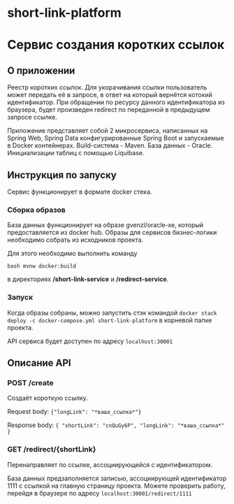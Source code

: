 # short-link-platform
<h1>Сервис создания коротких ссылок</h1>
<h2>О приложении</h2>
<p>Реестр коротких ссылок. Для укорачивания ссылки пользователь может передать её в запросе, в ответ на который вернётся котокий идентификатор. При обращении по ресурсу данного идентификатора из браузера, будет произведен redirect по переданной в предыдущем запросе ссылке.</p>
<p>Приложение представляет собой 2 микросервиса, написанных на Spring Web, Spring Data конфигурированные Spring Boot и запускаемые в Docker контейнерах. Build-система - Maven. База данных - Oracle. Инициализации таблиц с помощью Liquibase.</p>

<h2>Инструкция по запуску</h2>
<p>Сервис функционирует в формате docker стека.</p>
<h3>Сборка образов</h3>
<p>База данных функционирует на образе gvenzl/oracle-xe, который предоставляется из docker hub. Образы для сервисов бизнес-логики необходимо собрать из исходников проекта.</p>
<p>Для этого необходимо выполнить команду</p>
<p><code>bash mvnw docker:build</code></p>
<p>в директориях <b>/short-link-service</b> и <b>/redirect-service</b>.</p>
<h3>Запуск</h3>
<p>Когда образы собраны, можно запустить стэк командой <code>docker stack deploy -c docker-compose.yml short-link-platform</code> в корневой папке проекта.</p>
<p>API сервиса будет доступен по адресу <code>localhost:30001</code></p>

<h2>Описание API</h2>
<h3>POST /create</h3>
<p>Создаёт короткую ссылку.</p>
<p>Request body: <code>{"longLink": "*ваша_ссылка*"}</code></p>
<p>Response body: <code>{ "shortLink": "cnQuGy6P", "longLink": "*ваша_ссылка*" }</code></p>

<h3>GET /redirect/{shortLink}</h3>
<p>Перенаправляет по ссылке, ассоциирующейся с идентификатором.</p>
<p>База данных предзаполняется записью, ассоциирующей идентификатор 1111 с ссылкой на главную страницу проекта. Можете проверить работу, перейдя в браузере по адресу <code>localhost:30001/redirect/1111</code>
